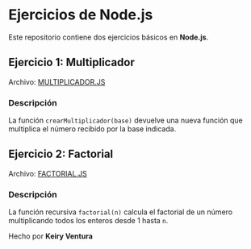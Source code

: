 # Ejercicios de Node.js

Este repositorio contiene dos ejercicios básicos en **Node.js**.

## Ejercicio 1: Multiplicador

Archivo: [MULTIPLICADOR.JS](./MULTIPLICAR.JS)

### Descripción
La función `crearMultiplicador(base)` devuelve una nueva función que multiplica el número recibido por la base indicada.

## Ejercicio 2: Factorial

Archivo: [FACTORIAL.JS](./FACTORIAL.JS)

### Descripción
La función recursiva `factorial(n)` calcula el factorial de un número multiplicando todos los enteros desde 1 hasta `n`.


Hecho por **Keiry Ventura**
